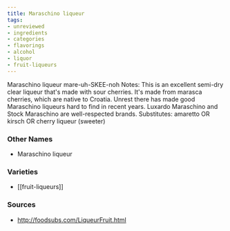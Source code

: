```yaml
---
title: Maraschino liqueur
tags:
- unreviewed
- ingredients
- categories
- flavorings
- alcohol
- liquor
- fruit-liqueurs
---
```

Maraschino liqueur mare-uh-SKEE-noh Notes: This is an excellent semi-dry clear liqueur that's made with sour cherries. It's made from marasca cherries, which are native to Croatia. Unrest there has made good Maraschino liqueurs hard to find in recent years. Luxardo Maraschino and Stock Maraschino are well-respected brands. Substitutes: amaretto OR kirsch OR cherry liqueur (sweeter)

### Other Names

* Maraschino liqueur

### Varieties

* [[fruit-liqueurs]]

### Sources
* http://foodsubs.com/LiqueurFruit.html
